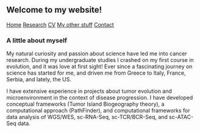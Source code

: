 ## Welcome to my website!

[Home](./)  [Research](./research.md)   [CV](./cv.md)   [My other stuff](./myotherstuff.md)   [Contact](./contact.md) 


### A little about myself


My natural curiosity and passion about science have led me into cancer research. During my undergraduate studies I crashed on my first course in evolution, and it was love at first sight! Ever since a fascinating journey on science has started for me, and driven me from Greece to Italy, France, Serbia, and lately, the US. 


I have extensive experience in projects about tumor evolution and microenvironment in the context of disease progression. I have developed conceptual frameworks (Tumor Island Biogeography theory), a computational approach (PathFinder), and computational frameworks for data analysis of WGS/WES, sc-RNA-Seq, sc-TCR/BCR-Seq, and sc-ATAC-Seq data.
